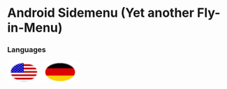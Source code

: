 # Android Sidemenu (Yet another Fly-in-Menu)


### Languages

![English](/resources/english.gif)   ![German](/resources/german.gif)

